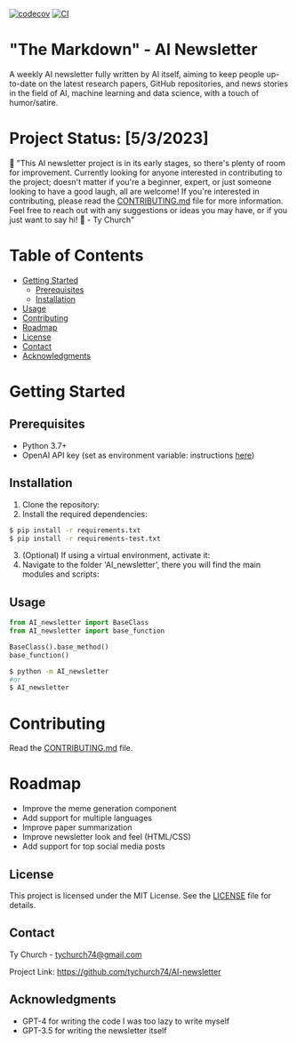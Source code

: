


[![codecov](https://codecov.io/gh/tychurch74/AI_newsletter/branch/main/graph/badge.svg?token=AI_newsletter_token_here)](https://codecov.io/gh/tychurch74/AI_newsletter)
[![CI](https://github.com/tychurch74/AI_newsletter/actions/workflows/main.yml/badge.svg)](https://github.com/tychurch74/AI_newsletter/actions/workflows/main.yml)

# "The Markdown" - AI Newsletter

A weekly AI newsletter fully written by AI itself, aiming to keep people up-to-date on the latest research papers, GitHub repositories, and news stories in the field of AI, machine learning and data science, with a touch of humor/satire.

# Project Status: [5/3/2023]

:loudspeaker: "This AI newsletter project is in its early stages, so there's plenty of room for improvement. Currently looking for anyone interested in contributing to the project; doesn't matter if you're a beginner, expert, or just someone looking to have a good laugh, all are welcome! If you're interested in contributing, please read the [CONTRIBUTING.md](CONTRIBUTING.md) file for more information. Feel free to reach out with any suggestions or ideas you may have, or if you just want to say hi! :wave: - Ty Church"

# Table of Contents

- [Getting Started](#getting-started)
  - [Prerequisites](#prerequisites)
  - [Installation](#installation)
- [Usage](#usage)
- [Contributing](#contributing)
- [Roadmap](#roadmap)
- [License](#license)
- [Contact](#contact)
- [Acknowledgments](#acknowledgments)

# Getting Started
## Prerequisites
- Python 3.7+
- OpenAI API key (set as environment variable: instructions [here](https://help.openai.com/en/articles/5112595-best-practices-for-api-key-safety))

## Installation
1. Clone the repository:
2. Install the required dependencies:
```bash
$ pip install -r requirements.txt
$ pip install -r requirements-test.txt
```
3. (Optional) If using a virtual environment, activate it:
4. Navigate to the folder 'AI_newsletter', there you will find the main modules and scripts:



## Usage

```py
from AI_newsletter import BaseClass
from AI_newsletter import base_function

BaseClass().base_method()
base_function()
```

```bash
$ python -m AI_newsletter
#or
$ AI_newsletter
```

# Contributing

Read the [CONTRIBUTING.md](CONTRIBUTING.md) file.

# Roadmap
- Improve the meme generation component
- Add support for multiple languages
- Improve paper summarization
- Improve newsletter look and feel (HTML/CSS)
- Add support for top social media posts

## License

This project is licensed under the MIT License. See the [LICENSE](LICENSE) file for details.

## Contact

Ty Church - tychurch74@gmail.com

Project Link: https://github.com/tychurch74/AI-newsletter

## Acknowledgments

- GPT-4 for writing the code I was too lazy to write myself
- GPT-3.5 for writing the newsletter itself

